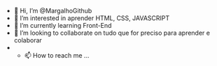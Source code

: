 - 👋 Hi, I’m @MargalhoGithub
- 👀 I’m interested in aprender HTML, CSS, JAVASCRIPT
- 🌱 I’m currently learning  Front-End
- 💞️ I’m looking to collaborate on  tudo que for preciso  para aprender e colaborar 
- - 📫 How to reach me ...

<!---
MargalhoGithub/MargalhoGithub is a ✨ special ✨ repository because its `README.md` (this file) appears on your GitHub profile.
You can click the Preview link to take a look at your changes.
--->
